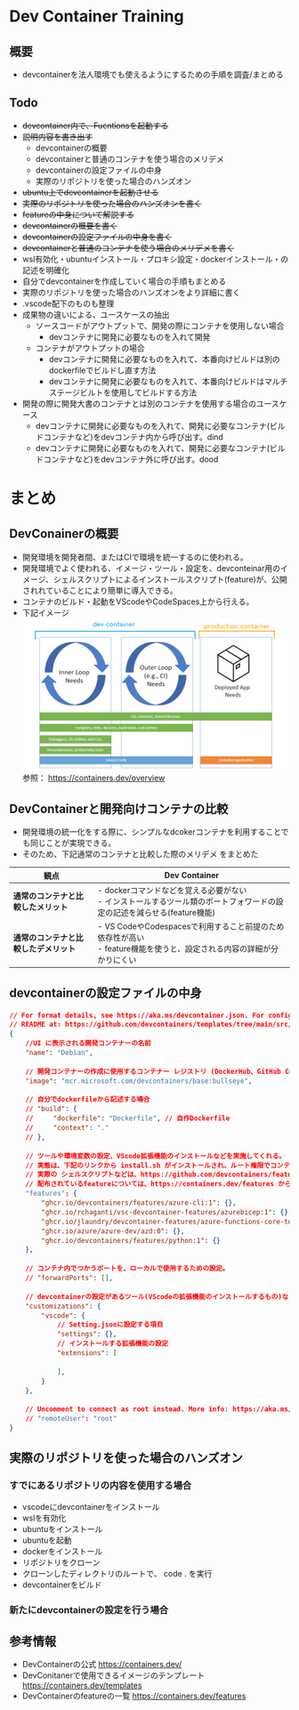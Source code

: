 # Dev Container Training
## 概要
- devcontainerを法人環境でも使えるようにするための手順を調査/まとめる

## Todo
- ~~devcontainer内で、Fucntionsを起動する~~
- ~~説明内容を書き出す~~
  - devcontainerの概要
  - devcontainerと普通のコンテナを使う場合のメリデメ
  - devcontainerの設定ファイルの中身
  - 実際のリポジトリを使った場合のハンズオン
- ~~ubuntu上でdevcontainerを起動させる~~
- ~~実際のリポジトリを使った場合のハンズオンを書く~~
- ~~featureの中身について解説する~~
- ~~devcontainerの概要を書く~~
- ~~devcontainerの設定ファイルの中身を書く~~
- ~~devcontainerと普通のコンテナを使う場合のメリデメを書く~~
- wsl有効化・ubuntuインストール・プロキシ設定・dockerインストール・の記述を明確化
- 自分でdevcontainerを作成していく場合の手順もまとめる
- 実際のリポジトリを使った場合のハンズオンをより詳細に書く
- .vscode配下のものも整理
- 成果物の違いによる、ユースケースの抽出
  - ソースコードがアウトプットで、開発の際にコンテナを使用しない場合
    - devコンテナに開発に必要なものを入れて開発
  - コンテナがアウトプットの場合
    - devコンテナに開発に必要なものを入れて、本番向けビルドは別のdockerfileでビルドし直す方法
    - devコンテナに開発に必要なものを入れて、本番向けビルドはマルチステージビルトを使用してビルドする方法
- 開発の際に開発大書のコンテナとは別のコンテナを使用する場合のユースケース
  - devコンテナに開発に必要なものを入れて、開発に必要なコンテナ(ビルドコンテナなど)をdevコンテナ内から呼び出す。dind
  - devコンテナに開発に必要なものを入れて、開発に必要なコンテナ(ビルドコンテナなど)をdevコンテナ外に呼び出す。dood


# まとめ
## DevConainerの概要
- 開発環境を開発者間、またはCIで環境を統一するのに使われる。
- 開発環境でよく使われる、イメージ・ツール・設定を、devconteinar用のイメージ、シェルスクリプトによるインストールスクリプト(feature)が、公開されれていることにより簡単に導入できる。
- コンテナのビルド・起動をVScodeやCodeSpaces上から行える。
- 下記イメージ  
  ![alt text](image.png)  
  参照： https://containers.dev/overview

## DevContainerと開発向けコンテナの比較
- 開発環境の統一化をする際に、シンプルなdcokerコンテナを利用することでも同じことが実現できる。
- そのため、下記通常のコンテナと比較した際のメリデメ をまとめた

| 観点                                   | Dev Container                                                                                                              |
| -------------------------------------- | -------------------------------------------------------------------------------------------------------------------------- |
| **通常のコンテナと比較したメリット**   | - dockerコマンドなどを覚える必要がない<br> - インストールするツール類のポートフォワードの設定の記述を減らせる(feature機能) |
| **通常のコンテナと比較したデメリット** | - VS CodeやCodespacesで利用すること前提のため依存性が高い<br>- feature機能を使うと、設定される内容の詳細が分かりにくい     |

## devcontainerの設定ファイルの中身
~~~json
// For format details, see https://aka.ms/devcontainer.json. For config options, see the
// README at: https://github.com/devcontainers/templates/tree/main/src/debian
{
	//UI に表示される開発コンテナーの名前
	"name": "Debian",

	// 開発コンテナーの作成に使用するコンテナー レジストリ (DockerHub、GitHub Container Registry、Azure Container Registry) 内のイメージの名前。
	"image": "mcr.microsoft.com/devcontainers/base:bullseye",

	// 自分でdockerfileから記述する場合
	// "build": {
    // 	   "dockerfile": "Dockerfile", // 自作Dockerfile
    //     "context": "."
  	// },

	// ツールや環境変数の設定、VScode拡張機能のインストールなどを実施してくれる。
	// 実態は、下記のリンクから install.sh がインストールされ、ルート権限でコンテナ内で実行される。
	// 実際の シェルスクリプトなどは、https://github.com/devcontainers/features/tree/main/src から確認できた。
	// 配布されているfeatureについては、https://containers.dev/features から確認できる。
	"features": {
		"ghcr.io/devcontainers/features/azure-cli:1": {},
		"ghcr.io/rchaganti/vsc-devcontainer-features/azurebicep:1": {},
		"ghcr.io/jlaundry/devcontainer-features/azure-functions-core-tools:1": {},
		"ghcr.io/azure/azure-dev/azd:0": {},
		"ghcr.io/devcontainers/features/python:1": {}
	},

	// コンテナ内でつかうポートを、ローカルで使用するための設定。
	// "forwardPorts": [],

	// devcontainerの設定があるツール(VScodeの拡張機能のインストールするもの)などを設定できる項目。
	"customizations": {
		"vscode": {
			// Setting.jsonに設定する項目
			"settings": {},
			// インストールする拡張機能の設定
			"extensions": [

			],
		}
	},

	// Uncomment to connect as root instead. More info: https://aka.ms/dev-containers-non-root.
	// "remoteUser": "root"
}
~~~


## 実際のリポジトリを使った場合のハンズオン
### すでにあるリポジトリの内容を使用する場合
- vscodeにdevcontainerをインストール
- wslを有効化
- ubuntuをインストール
- ubuntuを起動
- dockerをインストール
- リポジトリをクローン
- クローンしたディレクトリのルートで、 code . を実行
- devcontainerをビルド

### 新たにdevcontainerの設定を行う場合


## 参考情報
- DevContainerの公式
  https://containers.dev/
- DevConitanerで使用できるイメージのテンプレート
  https://containers.dev/templates
- DevContainerのfeatureの一覧
  https://containers.dev/features